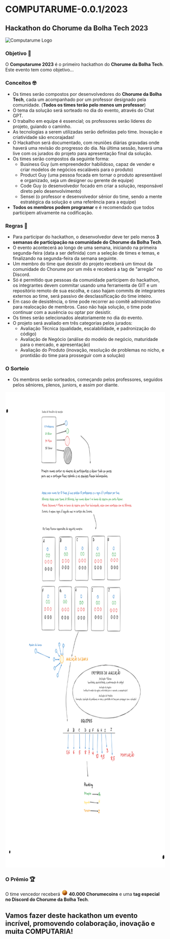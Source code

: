 # COMPUTARUME-0.0.1/2023

## Hackathon do Chorume da Bolha Tech 2023

![Computarume Logo](./assets/banner.gif)

### Objetivo 🚀

O **Computarume 2023** é o primeiro hackathon do **Chorume da Bolha Tech**. Este evento tem como objetivo...

### Conceitos 🤓

- Os times serão compostos por desenvolvedores do **Chorume da Bolha Tech**, cada um acompanhado por um professor designado pela comunidade. (**Todos os times terão pelo menos um professor**)
- O tema da solução será sorteado no dia do evento, através do Chat GPT.
- O trabalho em equipe é essencial; os professores serão líderes do projeto, guiando o caminho.
- As tecnologias a serem utilizadas serão definidas pelo time. Inovação e criatividade são encorajadas!
- O Hackathon será documentado, com reuniões diárias gravadas onde haverá uma revisão do progresso do dia. Na última sessão, haverá uma live com os jurados do projeto para apresentação final da solução.
- Os times serão compostos da seguinte forma:
  - Business Guy (um empreendedor habilidoso, capaz de vender e criar modelos de negócios escaláveis para o produto)
  - Product Guy (uma pessoa focada em tornar o produto apresentável e organizado, seja um designer ou gerente de equipe)
  - Code Guy (o desenvolvedor focado em criar a solução, responsável direto pelo desenvolvimento)
  - Sensei (o professor e desenvolvedor sênior do time, sendo a mente estratégica da solução e uma referência para a equipe)
- **Todos os membros podem programar** e é recomendado que todos participem ativamente na codificação.

### Regras 📝

- Para participar do hackathon, o desenvolvedor deve ter pelo menos **3 semanas de participação na comunidade do Chorume da Bolha Tech**.
- O evento acontecerá ao longo de uma semana, iniciando na primeira segunda-feira (data a ser definida) com a seleção de times e temas, e finalizando na segunda-feira da semana seguinte.
- Um membro do time que desistir do projeto receberá um timout da comunidade do Chorume por um mês e receberá a tag de "arregão" no Discord.
- Só é permitido que pessoas da comunidade participem do hackathon, os integrantes devem commitar usando uma ferramenta de GIT e um repositório remoto de sua escolha, e caso hajam commits de integrantes externos ao time, será passivo de desclassificação do time inteiro.
- Em caso de desistência, o time pode recorrer ao comitê administrativo para realocação de membros. Caso não haja solução, o time pode continuar com a ausência ou optar por desistir.
- Os times serão selecionados aleatoriamente no dia do evento.
- O projeto será avaliado em três categorias pelos jurados:
  - Avaliação Técnica (qualidade, escalabilidade, e padronização do código)
  - Avaliação de Negócio (análise do modelo de negócio, maturidade para o mercado, e apresentação)
  - Avaliação do Produto (inovação, resolução de problemas no nicho, e prontidão do time para prosseguir com a solução)

### O Sorteio

- Os membros serão sorteados, começando pelos professores, seguidos pelos sêniores, plenos, juniors, e assim por diante.

 <img width="100%" height="1500px" src="./assets/sorteio.png" />

### O Prêmio 🏆

O time vencedor receberá <img width="20px" height="20px" src="./assets/chorumecoin.png" />  **40.000 Chorumecoins**
e uma **tag especial no Discord do Chorume da Bolha Tech**.

## Vamos fazer deste hackathon um evento incrível, promovendo colaboração, inovação e muita COMPUTARIA!
